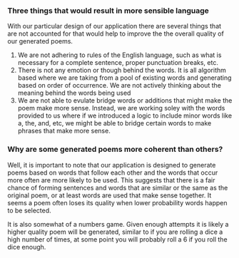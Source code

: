 ### Three things that would result in more sensible language

With our particular design of our application there are several things that are not accounted for that would help to improve the the overall quality of our generated poems.

1) We are not adhering to rules of the English language, such as what is necessary for a complete sentence, proper punctuation breaks, etc. 
2) There is not any emotion or though behind the words. It is all algorithm based where we are taking from a pool of existing words and generating based on order of occurrence. We are not actively thinking about the meaning behind the words being used
3) We are not able to evulate bridge words or additions that might make the poem make more sense. Instead, we are working soley with the words provided to us where if we introduced a logic to include minor words like a, the, and, etc, we might be able to bridge certain words to make phrases that make more sense.

### Why are some generated poems more coherent than others?

Well, it is important to note that our application is designed to generate poems based on words that follow each other and the words that occur more often are more likely to be used. This suggests that there is a fair chance of forming sentences and words that are similar or the same as the original poem, or at least words are used that make sense together. It seems a poem often loses its quality when lower probability words happen to be selected.

It is also somewhat of a numbers game. Given enough attempts it is likely a higher quality poem will be generated, similar to if you are rolling a dice a high number of times, at some point you will probably roll a 6 if you roll the dice enough.
